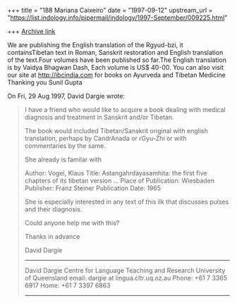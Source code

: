 +++
title = "188 Mariana Caixeiro"
date = "1997-09-12"
upstream_url = "https://list.indology.info/pipermail/indology/1997-September/009225.html"

+++
[Archive link](https://list.indology.info/pipermail/indology/1997-September/009225.html)

We are publishing the English translation of the Rgyud-bzi, it
containsTibetan text in Roman, Sanskrit restoration and English
translation of the text.Four volumes have been published so far.The
English translation is by Vaidya Bhagwan Dash, Each volume is US$ 40-00.
You can also visit our site at http://ibcindia.com
for books on Ayurveda and Tibetan Medicine
Thanking you
Sunil Gupta


On Fri, 29 Aug 1997, David Dargie wrote:

> I have a friend who would like to acquire a book dealing with medical
> diagnosis and treatment in Sanskrit and/or Tibetan.
>
> The book would included Tibetan/Sanskrit original with english translation,
> perhaps by CandrAnada or rGyu-Zhi or with commentaries by the same.
>
> She already is familar with
>
> Author: Vogel, Klaus
> Title: Astangahrdayasamhita: the first five chapters of its tibetan version ...
> Place of Publication: Wiesbaden
> Publisher: Franz Steiner
> Publication Date: 1965
>
>
> She is especially interested in any text of this ilk that discusses pulses
> and their diagnosis.
>
> Could anyone help me with this?
>
> Thanks in advance
>
> David Dargie
>
> *****************************************************************
> David Dargie
> Centre for Language Teaching and Research
> University of Queensland
> email: dargie at lingua.cltr.uq.oz.au
> Phone: +61 7 3365 6917
> Home: +61 7 3397 6863
> *****************************************************************
>
>
>



